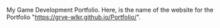 My Game Development Portfolio.
Here, is the name of the website for the Portfolio
"https://grve-wlkr.github.io/Portfolio/".

